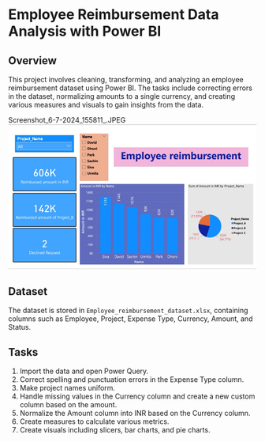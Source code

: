# Employee Reimbursement Data Analysis with Power BI

## Overview

This project involves cleaning, transforming, and analyzing an employee reimbursement dataset using Power BI. The tasks include correcting errors in the dataset, normalizing amounts to a single currency, and creating various measures and visuals to gain insights from the data.

Screenshot_6-7-2024_155811_.JPEG
![Employee Reimbursement Chart](./Screenshot_6-7-2024_155811_.jpeg)


## Dataset

The dataset is stored in `Employee_reimbursement_dataset.xlsx`, containing columns such as Employee, Project, Expense Type, Currency, Amount, and Status.

## Tasks

1. Import the data and open Power Query.
2. Correct spelling and punctuation errors in the Expense Type column.
3. Make project names uniform.
4. Handle missing values in the Currency column and create a new custom column based on the amount.
5. Normalize the Amount column into INR based on the Currency column.
6. Create measures to calculate various metrics.
7. Create visuals including slicers, bar charts, and pie charts.

